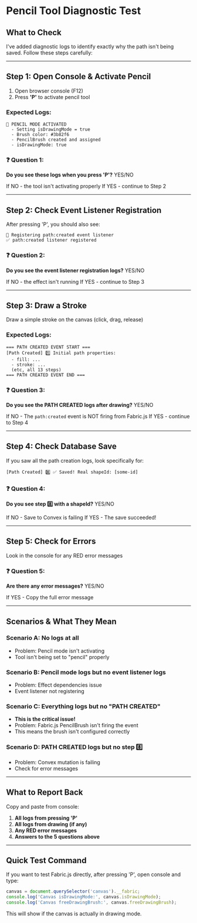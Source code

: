 # Pencil Tool Diagnostic Test

## What to Check

I've added diagnostic logs to identify exactly why the path isn't being saved. Follow these steps carefully:

---

## Step 1: Open Console & Activate Pencil
1. Open browser console (F12)
2. Press **'P'** to activate pencil tool

### Expected Logs:
```
🎨 PENCIL MODE ACTIVATED
  - Setting isDrawingMode = true
  - Brush color: #3b82f6
  - PencilBrush created and assigned
  - isDrawingMode: true
```

### ❓ Question 1:
**Do you see these logs when you press 'P'?** YES/NO

If NO - the tool isn't activating properly
If YES - continue to Step 2

---

## Step 2: Check Event Listener Registration
After pressing 'P', you should also see:

```
📝 Registering path:created event listener
✅ path:created listener registered
```

### ❓ Question 2:
**Do you see the event listener registration logs?** YES/NO

If NO - the effect isn't running
If YES - continue to Step 3

---

## Step 3: Draw a Stroke
Draw a simple stroke on the canvas (click, drag, release)

### Expected Logs:
```
=== PATH CREATED EVENT START ===
[Path Created] 1️⃣ Initial path properties:
  - fill: ...
  - stroke: ...
  (etc, all 13 steps)
=== PATH CREATED EVENT END ===
```

### ❓ Question 3:
**Do you see the PATH CREATED logs after drawing?** YES/NO

If NO - The `path:created` event is NOT firing from Fabric.js
If YES - continue to Step 4

---

## Step 4: Check Database Save
If you saw all the path creation logs, look specifically for:

```
[Path Created] 8️⃣ ✅ Saved! Real shapeId: [some-id]
```

### ❓ Question 4:
**Do you see step 8️⃣ with a shapeId?** YES/NO

If NO - Save to Convex is failing
If YES - The save succeeded!

---

## Step 5: Check for Errors
Look in the console for any RED error messages

### ❓ Question 5:
**Are there any error messages?** YES/NO

If YES - Copy the full error message

---

## Scenarios & What They Mean

### Scenario A: No logs at all
- Problem: Pencil mode isn't activating
- Tool isn't being set to "pencil" properly

### Scenario B: Pencil mode logs but no event listener logs
- Problem: Effect dependencies issue
- Event listener not registering

### Scenario C: Everything logs but no "PATH CREATED"
- **This is the critical issue!**
- Problem: Fabric.js PencilBrush isn't firing the event
- This means the brush isn't configured correctly

### Scenario D: PATH CREATED logs but no step 8️⃣
- Problem: Convex mutation is failing
- Check for error messages

---

## What to Report Back

Copy and paste from console:

1. **All logs from pressing 'P'**
2. **All logs from drawing (if any)**
3. **Any RED error messages**
4. **Answers to the 5 questions above**

---

## Quick Test Command

If you want to test Fabric.js directly, after pressing 'P', open console and type:

```javascript
canvas = document.querySelector('canvas').__fabric;
console.log('Canvas isDrawingMode:', canvas.isDrawingMode);
console.log('Canvas freeDrawingBrush:', canvas.freeDrawingBrush);
```

This will show if the canvas is actually in drawing mode.

